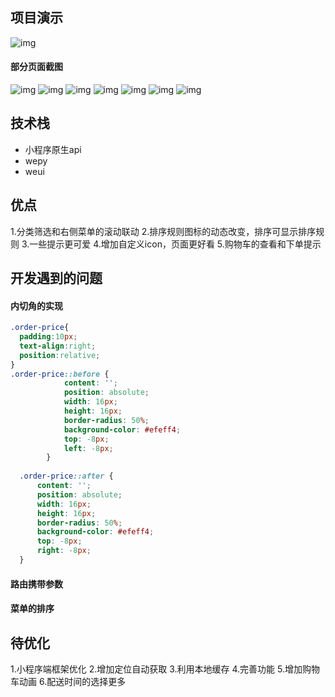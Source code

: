 ## 项目演示
![img](./img/wechat.gif)
#### 部分页面截图
![img](./img/wechat1.png)
![img](./img/wechat2.png)
![img](./img/wechat3.png)
![img](./img/wechat4.png)
![img](./img/wechat5.png)
![img](./img/wechat6.png)
![img](./img/wechat33.png)

## 技术栈
- 小程序原生api
- wepy
- weui

## 优点
1.分类筛选和右侧菜单的滚动联动
2.排序规则图标的动态改变，排序可显示排序规则
3.一些提示更可爱
4.增加自定义icon，页面更好看
5.购物车的查看和下单提示

## 开发遇到的问题
#### 内切角的实现
```css
.order-price{
  padding:10px;
  text-align:right;
  position:relative;
}
.order-price::before {
            content: '';
            position: absolute;
            width: 16px;
            height: 16px;
            border-radius: 50%;
            background-color: #efeff4;
            top: -8px;
            left: -8px;
        }
        
  .order-price::after {
      content: '';
      position: absolute;
      width: 16px;
      height: 16px;
      border-radius: 50%;
      background-color: #efeff4;
      top: -8px;
      right: -8px;
  }
```

#### 路由携带参数

#### 菜单的排序

## 待优化
1.小程序端框架优化
2.增加定位自动获取
3.利用本地缓存
4.完善功能
5.增加购物车动画
6.配送时间的选择更多
